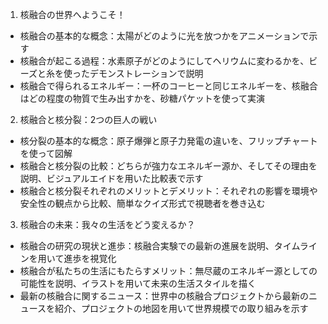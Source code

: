 1. 核融合の世界へようこそ！
  - 核融合の基本的な概念：太陽がどのように光を放つかをアニメーションで示す
  - 核融合が起こる過程：水素原子がどのようにしてヘリウムに変わるかを、ビーズと糸を使ったデモンストレーションで説明
  - 核融合で得られるエネルギー：一杯のコーヒーと同じエネルギーを、核融合はどの程度の物質で生み出すかを、砂糖パケットを使って実演

2. 核融合と核分裂：2つの巨人の戦い
  - 核分裂の基本的な概念：原子爆弾と原子力発電の違いを、フリップチャートを使って図解
  - 核融合と核分裂の比較：どちらが強力なエネルギー源か、そしてその理由を説明、ビジュアルエイドを用いた比較表で示す
  - 核融合と核分裂それぞれのメリットとデメリット：それぞれの影響を環境や安全性の観点から比較、簡単なクイズ形式で視聴者を巻き込む

3. 核融合の未来：我々の生活をどう変えるか？
  - 核融合の研究の現状と進歩：核融合実験での最新の進展を説明、タイムラインを用いて進歩を視覚化
  - 核融合が私たちの生活にもたらすメリット：無尽蔵のエネルギー源としての可能性を説明、イラストを用いて未来の生活スタイルを描く
  - 最新の核融合に関するニュース：世界中の核融合プロジェクトから最新のニュースを紹介、プロジェクトの地図を用いて世界規模での取り組みを示す
